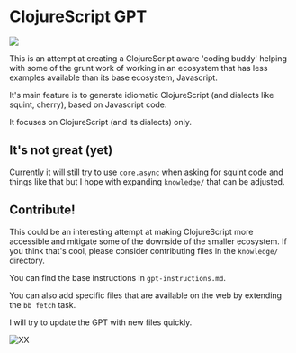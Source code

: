 # ClojureScript GPT

[![](https://badgen.net/badge/ClojureScript%20GPT/Open/10a37f)](https://chat.openai.com/g/g-17XaT40DC-clojurescript-gpt)

This is an attempt at creating a ClojureScript aware 'coding buddy' helping
with some of the grunt work of working in an ecosystem that has less examples
available than its base ecosystem, Javascript.

It's main feature is to generate idiomatic ClojureScript (and dialects like
squint, cherry), based on Javascript code.

It focuses on ClojureScript (and its dialects) only.

## It's not great (yet)

Currently it will still try to use `core.async` when asking for squint code and
things like that but I hope with expanding `knowledge/` that can be adjusted.

## Contribute!

This could be an interesting attempt at making ClojureScript more accessible
and mitigate some of the downside of the smaller ecosystem. If you think that's cool,
please consider contributing files in the `knowledge/` directory.

You can find the base instructions in `gpt-instructions.md`.

You can also add specific files that are available on the web by extending the `bb fetch` task.

I will try to update the GPT with new files quickly.

![XX](https://badgen.net/badge/Last%20Update/2024-03-22/10a37f)
